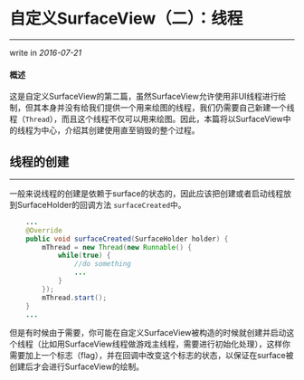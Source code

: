 # 自定义SurfaceView（二）：线程

---

write in *2016-07-21*

#### 概述

这是自定义SurfaceView的第二篇，虽然SurfaceView允许使用非UI线程进行绘制，但其本身并没有给我们提供一个用来绘图的线程，我们仍需要自己新建一个线程（`Thread`），而且这个线程不仅可以用来绘图。因此，本篇将以SurfaceView中的线程为中心，介绍其创建使用直至销毁的整个过程。

## 线程的创建

---

一般来说线程的创建是依赖于surface的状态的，因此应该把创建或者启动线程放到SurfaceHolder的回调方法 `surfaceCreated`中。

``` Java
    ...
    @Override
    public void surfaceCreated(SurfaceHolder holder) {
        mThread = new Thread(new Runnable() {
            while(true) {
                //do something
                ...
            }
        });
        mThread.start();
    }
    ...
```

但是有时候由于需要，你可能在自定义SurfaceView被构造的时候就创建并启动这个线程（比如用SurfaceView线程做游戏主线程，需要进行初始化处理），这样你需要加上一个标志（flag），并在回调中改变这个标志的状态，以保证在surface被创建后才会进行SurfaceView的绘制。
